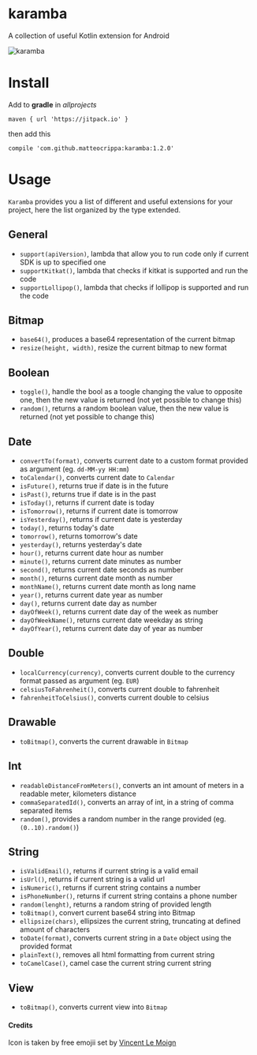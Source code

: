 # karamba
A collection of useful Kotlin extension for Android

![karamba](https://github.com/matteocrippa/karamba/blob/master/.github/karamba.png?raw=true)

# Install

Add to **gradle** in _allprojects_

```
maven { url 'https://jitpack.io' }
```

then add this

```
compile 'com.github.matteocrippa:karamba:1.2.0'
```

# Usage
`Karamba` provides you a list of different and useful extensions for your project, here the list organized by the type extended.

## General
- `support(apiVersion)`, lambda that allow you to run code only if current SDK is up to specified one
- `supportKitkat()`, lambda that checks if kitkat is supported and run the code
- `supportLollipop()`, lambda that checks if lollipop is supported and run the code

## Bitmap
- `base64()`, produces a base64 representation of the current bitmap 
- `resize(height, width)`, resize the current bitmap to new format

## Boolean
- `toggle()`, handle the bool as a toogle changing the value to opposite one, then the new value is returned (not yet possible to change this)
- `random()`, returns a random boolean value, then the new value is returned (not yet possible to change this)

## Date
- `convertTo(format)`, converts current date to a custom format provided as argument (eg. `dd-MM-yy HH:mm`)
- `toCalendar()`, converts current date to `Calendar`
- `isFuture()`, returns true if date is in the future
- `isPast()`, returns true if date is in the past
- `isToday()`, returns if current date is today
- `isTomorrow()`, returns if current date is tomorrow
- `isYesterday()`, returns if current date is yesterday
- `today()`, returns today's date
- `tomorrow()`, returns tomorrow's date
- `yesterday()`, returns yesterday's date
- `hour()`, returns current date hour as number
- `minute()`, returns current date minutes as number
- `second()`, returns current date seconds as number
- `month()`, returns current date month as number
- `monthName()`, returns current date month as long name
- `year()`, returns current date year as number
- `day()`, returns current date day as number
- `dayOfWeek()`, returns current date day of the week as number
- `dayOfWeekName()`, returns current date weekday as string
- `dayOfYear()`, returns current date day of year as number


## Double
- `localCurrency(currency)`, converts current double to the currency format passed as argument (eg. `EUR`)
- `celsiusToFahrenheit()`, converts current double to fahrenheit
- `fahrenheitToCelsius()`, converts current double to celsius

## Drawable
- `toBitmap()`, converts the current drawable in `Bitmap`

## Int
- `readableDistanceFromMeters()`, converts an int amount of meters in a readable meter, kilometers distance
- `commaSeparatedId()`, converts an array of int, in a string of comma separated items
- `random()`, provides a random number in the range provided (eg. `(0..10).random()`)

## String
- `isValidEmail()`, returns if current string is a valid email
- `isUrl()`, returns if current string is a valid url
- `isNumeric()`, returns if current string contains a number
- `isPhoneNumber()`, returns if current string contains a phone number
- `random(lenght)`, returns a random string of provided length
- `toBitmap()`, convert current base64 string into Bitmap
- `ellipsize(chars)`, ellipsizes the current string, truncating at defined amount of characters
- `toDate(format)`, converts current string in a `Date` object using the provided format
- `plainText()`, removes all html formatting from current string
- `toCamelCase()`, camel case the current string current string


## View
- `toBitmap()`, converts current view into `Bitmap`


#### Credits

Icon is taken by free emojii set by [Vincent Le Moign](https://dribbble.com/webalys)